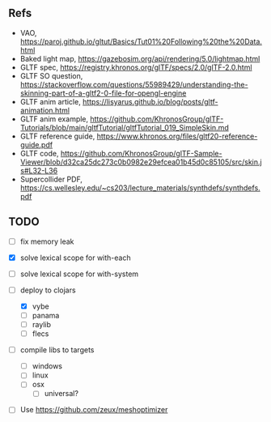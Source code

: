 ## Refs

- VAO, https://paroj.github.io/gltut/Basics/Tut01%20Following%20the%20Data.html
- Baked light map, https://gazebosim.org/api/rendering/5.0/lightmap.html
- GLTF spec, https://registry.khronos.org/glTF/specs/2.0/glTF-2.0.html
- GLTF SO question, https://stackoverflow.com/questions/55989429/understanding-the-skinning-part-of-a-gltf2-0-file-for-opengl-engine
- GLTF anim article, https://lisyarus.github.io/blog/posts/gltf-animation.html
- GLTF anim example, https://github.com/KhronosGroup/glTF-Tutorials/blob/main/gltfTutorial/gltfTutorial_019_SimpleSkin.md
- GLTF reference guide, https://www.khronos.org/files/gltf20-reference-guide.pdf
- GLTF code, https://github.com/KhronosGroup/glTF-Sample-Viewer/blob/d32ca25dc273c0b0982e29efcea01b45d0c85105/src/skin.js#L32-L36
- Supercollider PDF, https://cs.wellesley.edu/~cs203/lecture_materials/synthdefs/synthdefs.pdf

## TODO

- [ ] fix memory leak
- [x] solve lexical scope for with-each
- [ ] solve lexical scope for with-system

- [ ] deploy to clojars
  - [x] vybe
  - [ ] panama
  - [ ] raylib
  - [ ] flecs
- [ ] compile libs to targets
  - [ ] windows
  - [ ] linux
  - [ ] osx
    - [ ] universal?
- [ ] Use https://github.com/zeux/meshoptimizer
